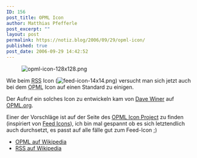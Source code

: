 ```yaml
---
ID: 156
post_title: OPML Icon
author: Matthias Pfefferle
post_excerpt: ""
layout: post
permalink: https://notiz.blog/2006/09/29/opml-icon/
published: true
post_date: 2006-09-29 14:42:52
---
```

<!-- wp:image {"align":"right"} -->
<figure class="wp-block-image alignright"><img src="https://notiz.blog/wp-content/uploads/2006/09/opml-icon-128x128.png" alt="opml-icon-128x128.png" /></figure>
<!-- /wp:image -->

<!-- wp:paragraph -->
<p>Wie beim <abbr title="Really Simple Syndication">RSS</abbr> Icon (<img src="https://notiz.blog/wp-content/uploads/2006/09/feed-icon-14x14.png" alt="feed-icon-14x14.png" />) versucht man sich jetzt auch bei dem <abbr title="Outline Processor Markup Language">OPML</abbr> Icon auf einen Standard zu einigen.</p>
<!-- /wp:paragraph -->

<!-- wp:paragraph -->
<p>Der Aufruf ein solches Icon zu entwickeln kam von <a href="http://www.opml.org/2005/10/30#a111">Dave Winer</a> auf <a href="http://www.opml.org">OPML.org</a>.</p>
<!-- /wp:paragraph -->

<!-- wp:paragraph -->
<p>Einer der Vorschläge ist auf der Seite des <a href="http://www.opmlicons.com/">OPML Icon Project</a> zu finden (inspiriert von <a href="http://www.feedicons.com/">Feed Icons</a>), ich bin mal gespannt ob es sich letztendlich auch durchsetzt, es passt auf alle fälle gut zum Feed-Icon ;)</p>
<!-- /wp:paragraph -->

<!-- wp:list -->
<ul>
	<li><a href="http://de.wikipedia.org/wiki/OPML">OPML auf Wikipedia</a></li>
	<li><a href="http://de.wikipedia.org/wiki/RSS">RSS auf Wikipedia</a></li>
</ul>
<!-- /wp:list -->